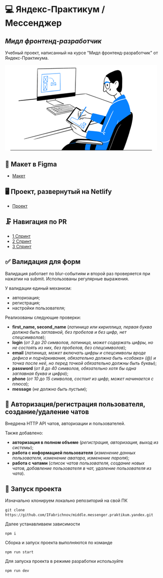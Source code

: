 # 💻 Яндекс-Практикум / Мессенджер
## _Мидл фронтенд-разработчик_

Учебный проект, написанный на курсе "Мидл фронтенд-разработчик" от Яндекс-Практикума.

<img src="public/image.png" alt="Обложка" width="500"/>

## 📃 Макет в Figma
- [Макет](https://www.figma.com/design/jF5fFFzgGOxQeB4CmKWTiE/Chat_external_link?node-id=0-1&node-type=canvas)

## 🖥️ Проект, развернутый на Netlify
- [Проект](https://middle-messenger-praktikum-yandex-fab.netlify.app/)

## 🗜️ Навигация по PR
- [1 Спринт](https://github.com/IFabrichnov/middle.messenger.praktikum.yandex/pull/1)
- [2 Спринт](https://github.com/IFabrichnov/middle.messenger.praktikum.yandex/pull/2)
- [3 Спринт](https://github.com/IFabrichnov/middle.messenger.praktikum.yandex/pull/3)

## ✅ Валидация для форм

Валидация работает по blur-событиям и второй раз проверяется при нажатии на submit. Использованы регулярные выражения. 

У валидации единый механизм:
- авторизация;
- регистрация;
- настройки пользователя;

Реализованы следующие проверки:

- **first_name, second_name** (_латиница или кириллица, первая буква должна быть заглавной, без пробелов и без цифр, нет спецсимволов_);
- **login** (_от 3 до 20 символов, латиница, может содержать цифры, но не состоять из них, без пробелов, без спецсимволов_);
- **email** (_латиница, может включать цифры и спецсимволы вроде дефиса и подчёркивания, обязательно должна быть «собака» (@) и точка после неё, но перед точкой обязательно должны быть буквы_);
- **password** (_от 8 до 40 символов, обязательно хотя бы одна заглавная буква и цифра_);
- **phone** (_от 10 до 15 символов, состоит из цифр, может начинается с плюса_);
- **message** (_не должно быть пустым_);

## 🔐 Авторизация/регистрация пользователя, создание/удаление чатов

Внедрена HTTP API чатов, авторизации и пользователей.

Также добавлено:
- **авторизация в полном объеме** (_регистрация, авторизация, выход из системы_);
- **работа с информацией пользователя** (_изменение данных пользователя, изменение аватара, изменение пароля_);
- **работа с чатами** (_список чатов пользователя, создание новых чатов, добавление пользователя в чат, удаление пользователя из чата_).

## 🔌 Запуск проекта
Изначально клонируем локально репозиторий на свой ПК
```
git clone https://github.com/IFabrichnov/middle.messenger.praktikum.yandex.git
```
Далее устанавливаем зависимости
```
npm i
```
Сборка и запуск проекта выполняются по команде
```
npm run start
```
Для запуска проекта в режиме разработки используйте
```
npm run dev
```
